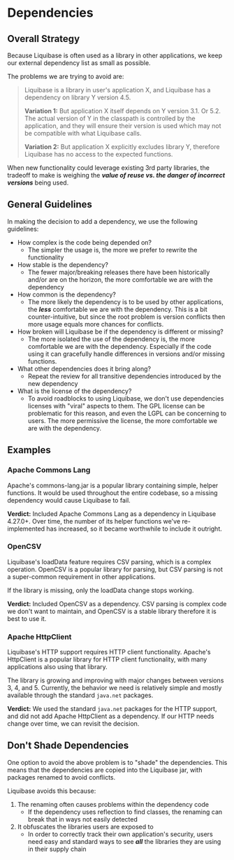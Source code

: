 # Dependencies

## Overall Strategy

Because Liquibase is often used as a library in other applications, we keep our external dependency list as small as possible.

The problems we are trying to avoid are:
> Liquibase is a library in user's application X, and Liquibase has a dependency on library Y version 4.5.
> 
> **Variation 1:** But application X itself depends on Y version 3.1. Or 5.2.
> The actual version of Y in the classpath is controlled by the application, and they will ensure their version is used which may not be compatible with what Liquibase calls.
> 
> **Variation 2:** But application X explicitly excludes library Y, therefore Liquibase has no access to the expected functions.

When new functionality could leverage existing 3rd party libraries, the tradeoff to make is weighing the **_value of reuse vs. the danger of incorrect versions_** being used.

## General Guidelines

In making the decision to add a dependency, we use the following guidelines:

- How complex is the code being depended on?
    - The simpler the usage is, the more we prefer to rewrite the functionality
- How stable is the dependency?
    - The fewer major/breaking releases there have been historically and/or are on the horizon, the more comfortable we are with the dependency
- How common is the dependency?
    - The more likely the dependency is to be used by other applications, the **_less_** comfortable we are with the dependency. This is a bit counter-intuitive, but since the root problem is version conflicts then more usage equals more chances for conflicts.
- How broken will Liquibase be if the dependency is different or missing?
    - The more isolated the use of the dependency is, the more comfortable we are with the dependency. Especially if the code using it can gracefully handle differences in versions and/or missing functions.
- What other dependencies does it bring along?
    - Repeat the review for all transitive dependencies introduced by the new dependency
- What is the license of the dependency?
    - To avoid roadblocks to using Liquibase, we don't use dependencies licenses with "viral" aspects to them. The GPL license can be problematic for this reason, and even the LGPL can be concerning to users. The more permissive the license, the more comfortable we are with the dependency.

## Examples

### Apache Commons Lang

Apache's commons-lang.jar is a popular library containing simple, helper functions. It would be used throughout the entire codebase, so a missing dependency would cause Liquibase to fail.

**Verdict:** Included Apache Commons Lang as a dependency in Liquibase 4.27.0+. Over time, the number of its helper functions we've re-implemented has increased, so it became worthwhile to include it outright.

### OpenCSV

Liquibase's loadData feature requires CSV parsing, which is a complex operation. OpenCSV is a popular library for parsing, but CSV parsing is not a super-common requirement in other applications.

If the library is missing, only the loadData change stops working.

**Verdict:** Included OpenCSV as a dependency. CSV parsing is complex code we don't want to maintain, and OpenCSV is a stable library therefore it is best to use it.

### Apache HttpClient

Liquibase's HTTP support requires HTTP client functionality. Apache's HttpClient is a popular library for HTTP client functionality, with many applications also using that library.

The library is growing and improving with major changes between versions 3, 4, and 5. Currently, the behavior we need is relatively simple and mostly available through the standard `java.net` packages.

**Verdict:** We used the standard `java.net` packages for the HTTP support, and did not add Apache HttpClient as a dependency. If our HTTP needs change over time, we can revisit the decision.


## Don't Shade Dependencies

One option to avoid the above problem is to "shade" the dependencies. This means that the dependencies are copied into the Liquibase jar, with packages renamed to avoid conflicts.

Liquibase avoids this because:

1. The renaming often causes problems within the dependency code
    - If the dependency uses reflection to find classes, the renaming can break that in ways not easily detected
2. It obfuscates the libraries users are exposed to
    - In order to correctly track their own application's security, users need easy and standard ways to see **_all_** the libraries they are using in their supply chain
